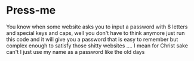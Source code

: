 # Press-me
You know when some website asks you to input a password with 8 letters and special keys and caps, well you don't have to think anymore just run this code and it will give you a password that is easy to remember but complex enough to satisfy those shitty websites
.... I mean for Christ sake can't I just use my name as a password like the old days
